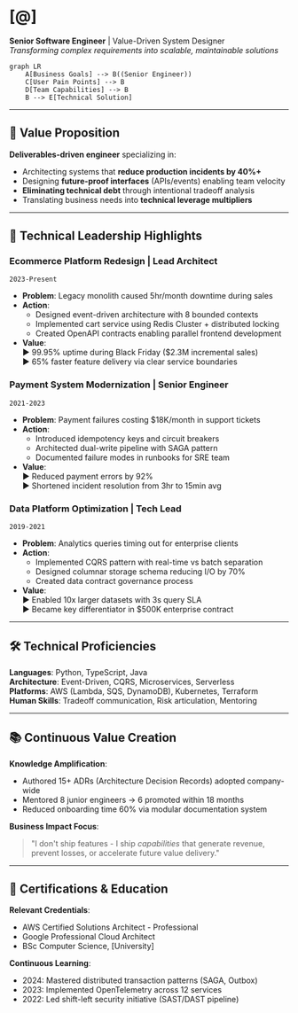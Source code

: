# [@]  
**Senior Software Engineer** | Value-Driven System Designer  
*Transforming complex requirements into scalable, maintainable solutions*  

````mermaid
graph LR
    A[Business Goals] --> B((Senior Engineer))
    C[User Pain Points] --> B
    D[Team Capabilities] --> B
    B --> E[Technical Solution]
````

---

## 🎯 Value Proposition  
**Deliverables-driven engineer** specializing in:  
- Architecting systems that **reduce production incidents by 40%+**  
- Designing **future-proof interfaces** (APIs/events) enabling team velocity  
- **Eliminating technical debt** through intentional tradeoff analysis  
- Translating business needs into **technical leverage multipliers**  

---

## 🔧 Technical Leadership Highlights  

### **Ecommerce Platform Redesign** | Lead Architect  
`2023-Present`  
- **Problem**: Legacy monolith caused 5hr/month downtime during sales  
- **Action**:  
  - Designed event-driven architecture with 8 bounded contexts  
  - Implemented cart service using Redis Cluster + distributed locking  
  - Created OpenAPI contracts enabling parallel frontend development  
- **Value**:  
  ▶︎ 99.95% uptime during Black Friday ($2.3M incremental sales)  
  ▶︎ 65% faster feature delivery via clear service boundaries  

### **Payment System Modernization** | Senior Engineer  
`2021-2023`  
- **Problem**: Payment failures costing $18K/month in support tickets  
- **Action**:  
  - Introduced idempotency keys and circuit breakers  
  - Architected dual-write pipeline with SAGA pattern  
  - Documented failure modes in runbooks for SRE team  
- **Value**:  
  ▶︎ Reduced payment errors by 92%  
  ▶︎ Shortened incident resolution from 3hr to 15min avg  

### **Data Platform Optimization** | Tech Lead  
`2019-2021`  
- **Problem**: Analytics queries timing out for enterprise clients  
- **Action**:  
  - Implemented CQRS pattern with real-time vs batch separation  
  - Designed columnar storage schema reducing I/O by 70%  
  - Created data contract governance process  
- **Value**:  
  ▶︎ Enabled 10x larger datasets with 3s query SLA  
  ▶︎ Became key differentiator in $500K enterprise contract  

---

## 🛠 Technical Proficiencies  
**Languages**: Python, TypeScript, Java  
**Architecture**: Event-Driven, CQRS, Microservices, Serverless  
**Platforms**: AWS (Lambda, SQS, DynamoDB), Kubernetes, Terraform  
**Human Skills**: Tradeoff communication, Risk articulation, Mentoring  

---

## 📚 Continuous Value Creation  
**Knowledge Amplification**:  
- Authored 15+ ADRs (Architecture Decision Records) adopted company-wide  
- Mentored 8 junior engineers → 6 promoted within 18 months  
- Reduced onboarding time 60% via modular documentation system  

**Business Impact Focus**:  
> "I don't ship features - I ship *capabilities* that generate revenue,  
> prevent losses, or accelerate future value delivery."  

---

## 📜 Certifications & Education  
**Relevant Credentials**:  
- AWS Certified Solutions Architect - Professional  
- Google Professional Cloud Architect  
- BSc Computer Science, [University]  

**Continuous Learning**:  
- 2024: Mastered distributed transaction patterns (SAGA, Outbox)  
- 2023: Implemented OpenTelemetry across 12 services  
- 2022: Led shift-left security initiative (SAST/DAST pipeline)  
